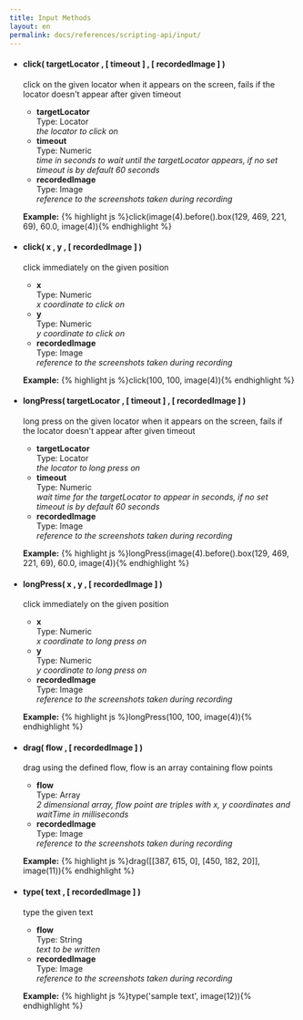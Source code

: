 ```yaml
---
title: Input Methods
layout: en
permalink: docs/references/scripting-api/input/
---
```


<ul>
	<li>
		<h4 id="clickLocator">click( targetLocator , [ timeout ] , [ recordedImage ] )</h4>
		<p>click on the given locator when it appears on the screen, fails if the locator doesn't appear after given timeout</p>
		<p><ul>
			<li>
				<strong>targetLocator</strong>
				<div>Type: Locator</div>
				<em>the locator to click on</em>
			</li>
			<li>
				<strong>timeout</strong>
				<div>Type: Numeric</div>
				<em>time in seconds to wait until the targetLocator appears, if no set timeout is by default 60 seconds</em>
			</li>
			<li>
				<strong>recordedImage</strong>
				<div>Type: Image</div>
				<em>reference to the screenshots taken during recording</em>
			</li>
		</ul></p>
		<p>
		<strong>Example:</strong>
		{% highlight js %}click(image(4).before().box(129, 469, 221, 69), 60.0, image(4)){% endhighlight %}
		</p>
	</li>
	<li>
		<h4 id="clickPosition">click( x , y , [ recordedImage ] )</h4>
		<p>click immediately on the given position</p>
		<p><ul>
			<li>
				<strong>x</strong>
				<div>Type: Numeric</div>
				<em>x coordinate to click on</em>
			</li>
			<li>
				<strong>y</strong>
				<div>Type: Numeric</div>
				<em>y coordinate to click on</em>
			</li>
			<li>
				<strong>recordedImage</strong>
				<div>Type: Image</div>
				<em>reference to the screenshots taken during recording</em>
			</li>
		</ul></p>
		<p>
		<strong>Example:</strong>
		{% highlight js %}click(100, 100, image(4)){% endhighlight %}
		</p>
	</li>
	<li>
		<h4 id="longPressLocator">longPress( targetLocator , [ timeout ] , [ recordedImage ] )</h4>
		<p>long press on the given locator when it appears on the screen, fails if the locator doesn't appear after given timeout</p>
		<p><ul>
			<li>
				<strong>targetLocator</strong>
				<div>Type: Locator</div>
				<em>the locator to long press on</em>
			</li>
			<li>
				<strong>timeout</strong>
				<div>Type: Numeric</div>
				<em>wait time for the targetLocator to appear in seconds, if no set timeout is by default 60 seconds</em>
			</li>
			<li>
				<strong>recordedImage</strong>
				<div>Type: Image</div>
				<em>reference to the screenshots taken during recording</em>
			</li>
		</ul></p>
		<p>
		<strong>Example:</strong>
		{% highlight js %}longPress(image(4).before().box(129, 469, 221, 69), 60.0, image(4)){% endhighlight %}
		</p>
	</li>
	<li>
		<h4 id"longPressPosition">longPress( x , y , [ recordedImage ] )</h4>
		<p>click immediately on the given position</p>
		<p><ul>
			<li>
				<strong>x</strong>
				<div>Type: Numeric</div>
				<em>x coordinate to long press on</em>
			</li>
			<li>
				<strong>y</strong>
				<div>Type: Numeric</div>
				<em>y coordinate to long press on</em>
			</li>
			<li>
				<strong>recordedImage</strong>
				<div>Type: Image</div>
				<em>reference to the screenshots taken during recording</em>
			</li>
		</ul></p>
		<p>
		<strong>Example:</strong>
		{% highlight js %}longPress(100, 100, image(4)){% endhighlight %}
		</p>
	</li>
	<li>
		<h4 id="drag">drag( flow , [ recordedImage ] )</h4>
		<p>drag using the defined flow, flow is an array containing flow points</p>
		<p><ul>
			<li>
				<strong>flow</strong>
				<div>Type: Array</div>
				<em>2 dimensional array, flow point are triples with x, y coordinates and waitTime in milliseconds</em>
			</li>
			<li>
				<strong>recordedImage</strong>
				<div>Type: Image</div>
				<em>reference to the screenshots taken during recording</em>
			</li>
		</ul></p>
		<p>
		<strong>Example:</strong>
		{% highlight js %}drag([[387, 615, 0], [450, 182, 20]], image(11)){% endhighlight %}
		</p>
	</li>
		<li>
		<h4 id="type">type( text , [ recordedImage ] )</h4>
		<p>type the given text</p>
		<p><ul>
			<li>
				<strong>flow</strong>
				<div>Type: String</div>
				<em>text to be written</em>
			</li>
			<li>
				<strong>recordedImage</strong>
				<div>Type: Image</div>
				<em>reference to the screenshots taken during recording</em>
			</li>
		</ul></p>
		<p>
		<strong>Example:</strong>
		{% highlight js %}type('sample text', image(12)){% endhighlight %}
		</p>
	</li>
</ul>